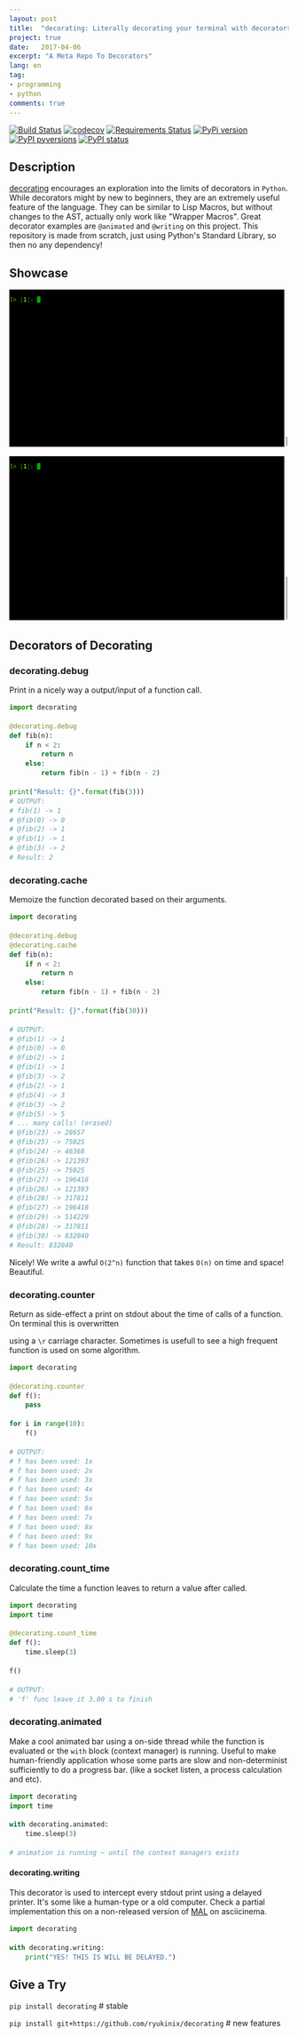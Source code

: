 ```yaml
---
layout: post
title:  "decorating: Literally decorating your terminal with decorators"
project: true
date:   2017-04-06
excerpt: "A Meta Repo To Decorators"
lang: en
tag:
- programming
- python
comments: true
---
```


[![Build Status](https://travis-ci.org/ryukinix/decorating.svg?branch=master)](https://travis-ci.org/ryukinix/decorating)
[![codecov](https://codecov.io/gh/ryukinix/decorating/branch/master/graph/badge.svg)](https://codecov.io/gh/ryukinix/decorating)
[![Requirements Status](https://requires.io/github/ryukinix/decorating/requirements.svg?branch=master)](https://requires.io/github/ryukinix/decorating/requirements/?branch=master)
[![PyPi version](https://img.shields.io/pypi/v/decorating.svg)](https://pypi.python.org/pypi/decorating/)
[![PyPI pyversions](https://img.shields.io/pypi/pyversions/decorating.svg)](https://pypi.python.org/pypi/decorating/)
[![PyPI status](https://img.shields.io/pypi/status/decorating.svg)](https://pypi.python.org/pypi/decorating/)

## Description

[decorating](https://github.com/ryukinix/decorating) encourages an exploration into the limits of decorators in `Python`. While decorators might by new to beginners, they are an extremely useful feature of the language. They can be similar to Lisp Macros, but without changes to the AST, actually only work like "Wrapper Macros". Great decorator examples are `@animated` and `@writing` on this project. This repository is made from scratch, just using Python's Standard Library, so then no any dependency!



## Showcase

![animated-simple](../assets/posts/decorating/animated-simple.gif)

![animated-simple](../assets/posts/decorating/animated-nested.gif)

## Decorators of Decorating

### decorating.debug

Print in a nicely way a output/input of a function call.

```python
import decorating

@decorating.debug
def fib(n):
    if n < 2:
        return n
    else:
        return fib(n - 1) + fib(n - 2)

print("Result: {}".format(fib(3)))
# OUTPUT:
# fib(1) -> 1
# @fib(0) -> 0
# @fib(2) -> 1
# @fib(1) -> 1
# @fib(3) -> 2
# Result: 2
```



### decorating.cache

Memoize the function decorated based on their arguments.

```python
import decorating

@decorating.debug
@decorating.cache
def fib(n):
    if n < 2:
        return n
    else:
        return fib(n - 1) + fib(n - 2)

print("Result: {}".format(fib(30)))

# OUTPUT:
# @fib(1) -> 1
# @fib(0) -> 0
# @fib(2) -> 1
# @fib(1) -> 1
# @fib(3) -> 2
# @fib(2) -> 1
# @fib(4) -> 3
# @fib(3) -> 2
# @fib(5) -> 5
# ... many calls! (erased)
# @fib(23) -> 28657
# @fib(25) -> 75025
# @fib(24) -> 46368
# @fib(26) -> 121393
# @fib(25) -> 75025
# @fib(27) -> 196418
# @fib(26) -> 121393
# @fib(28) -> 317811
# @fib(27) -> 196418
# @fib(29) -> 514229
# @fib(28) -> 317811
# @fib(30) -> 832040
# Result: 832040
```

Nicely! We write a awful `O(2^n)` function that takes `O(n)` on time and space! Beautiful.

### decorating.counter

Return as side-effect a print on stdout about the time of calls of a function. On terminal this is overwritten

using a `\r` carriage character. Sometimes is usefull to see a high frequent function is used on some algorithm.

```python
import decorating

@decorating.counter
def f():
    pass

for i in range(10):
    f()

# OUTPUT:
# f has been used: 1x
# f has been used: 2x
# f has been used: 3x
# f has been used: 4x
# f has been used: 5x
# f has been used: 6x
# f has been used: 7x
# f has been used: 8x
# f has been used: 9x
# f has been used: 10x
```

### **decorating.count_time**

Calculate the time a function leaves to return a value after called.

```python
import decorating
import time

@decorating.count_time
def f():
    time.sleep(3)

f()

# OUTPUT:
# 'f' func leave it 3.00 s to finish
```

### decorating.animated

Make a cool animated bar using a on-side thread while the function is evaluated or the `with` block (context manager) is running. Useful to make human-friendly application whose some parts are slow and non-determinist sufficiently to do a progress bar. (like a socket listen, a process calculation and etc).

```python
import decorating
import time

with decorating.animated:
	time.sleep(3)

# animation is running ~ until the context managers exists
```

#### decorating.writing

This decorator is used to intercept every stdout print using a delayed printer. It's some like a human-type or a old computer. Check a partial implementation this on a non-released version of [MAL](https://asciinema.org/a/ctt1rozymvsqmeipc1zrqhsxb) on asciicinema.

```python
import decorating

with decorating.writing:
	print("YES! THIS IS WILL BE DELAYED.")
```



## Give a Try

`pip install decorating` # stable

`pip install git+https://github.com/ryukinix/decorating` # new features
